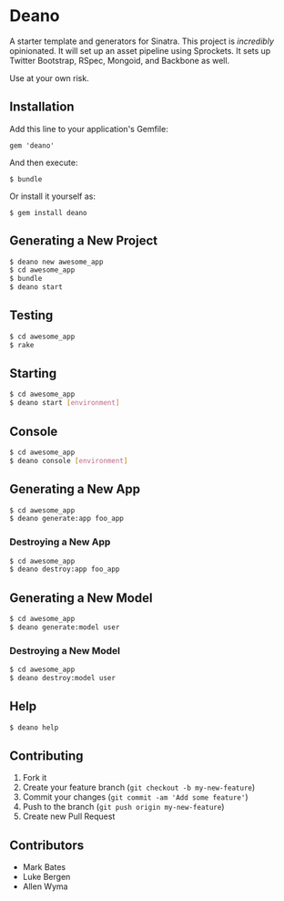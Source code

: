 # Deano

A starter template and generators for Sinatra. This project is _incredibly_ opinionated. It will set up an asset pipeline using Sprockets. It sets up Twitter Bootstrap, RSpec, Mongoid, and Backbone as well.

Use at your own risk.

## Installation

Add this line to your application's Gemfile:

    gem 'deano'

And then execute:

    $ bundle

Or install it yourself as:

    $ gem install deano

## Generating a New Project

```bash
$ deano new awesome_app
$ cd awesome_app
$ bundle
$ deano start
```

## Testing

```bash
$ cd awesome_app
$ rake
```

## Starting

```bash
$ cd awesome_app
$ deano start [environment]
```

## Console

```bash
$ cd awesome_app
$ deano console [environment]
```

## Generating a New App

```bash
$ cd awesome_app
$ deano generate:app foo_app
```

### Destroying a New App

```bash
$ cd awesome_app
$ deano destroy:app foo_app
```

## Generating a New Model

```bash
$ cd awesome_app
$ deano generate:model user
```

### Destroying a New Model

```bash
$ cd awesome_app
$ deano destroy:model user
```

## Help

```bash
$ deano help
```

## Contributing

1. Fork it
2. Create your feature branch (`git checkout -b my-new-feature`)
3. Commit your changes (`git commit -am 'Add some feature'`)
4. Push to the branch (`git push origin my-new-feature`)
5. Create new Pull Request

## Contributors

* Mark Bates
* Luke Bergen
* Allen Wyma
